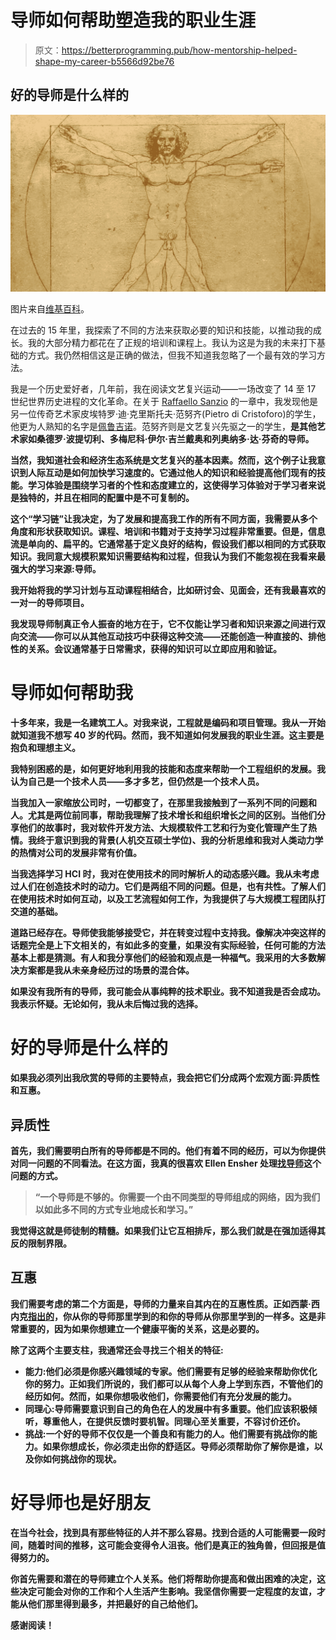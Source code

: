 # 导师如何帮助塑造我的职业生涯

> 原文：<https://betterprogramming.pub/how-mentorship-helped-shape-my-career-b5566d92be76>

## 好的导师是什么样的

![](img/e849e58cdda47174410284d8d2e7c647.png)

图片来自[维基百科](https://en.wikipedia.org/wiki/Vitruvian_Man)。

在过去的 15 年里，我探索了不同的方法来获取必要的知识和技能，以推动我的成长。我的大部分精力都花在了正规的培训和课程上。我认为这是为我的未来打下基础的方式。我仍然相信这是正确的做法，但我不知道我忽略了一个最有效的学习方法。

我是一个历史爱好者，几年前，我在阅读文艺复兴运动——一场改变了 14 至 17 世纪世界历史进程的文化革命。在关于 [Raffaello Sanzio](https://en.wikipedia.org/wiki/Raphael) 的一章中，我发现他是另一位传奇艺术家皮埃特罗·迪·克里斯托夫·范努齐(Pietro di Cristoforo)的学生，他更为人熟知的名字是[佩鲁吉诺](https://en.wikipedia.org/wiki/Pietro_Perugino)。范努齐则是文艺复兴先驱之一的学生，****是其他艺术家如桑德罗·波提切利、多梅尼科·伊尔·吉兰戴奥和列奥纳多·达·芬奇的导师。****

****当然，我知道社会和经济生态系统是文艺复兴的基本因素。然而，这个例子让我意识到人际互动是如何加快学习速度的。它通过他人的知识和经验提高他们现有的技能。学习体验是围绕学习者的个性和态度建立的，这使得学习体验对于学习者来说是独特的，并且在相同的配置中是不可复制的。****

****这个“学习链”让我决定，为了发展和提高我工作的所有不同方面，我需要从多个角度和形状获取知识。课程、培训和书籍对于支持学习过程非常重要。但是，信息流是单向的、扁平的。它通常基于定义良好的结构，假设我们都以相同的方式获取知识。我同意大规模积累知识需要结构和过程，但我认为我们不能忽视在我看来最强大的学习来源:导师。****

****我开始将我的学习计划与互动课程相结合，比如研讨会、见面会，还有我最喜欢的一对一的导师项目。****

****我发现导师制真正令人振奋的地方在于，它不仅能让学习者和知识来源之间进行双向交流——你可以从其他互动技巧中获得这种交流——还能创造一种直接的、排他性的关系。会议通常基于日常需求，获得的知识可以立即应用和验证。****

# ****导师如何帮助我****

****十多年来，我是一名建筑工人。对我来说，工程就是编码和项目管理。我从一开始就知道我不想写 40 岁的代码。然而，我不知道如何发展我的职业生涯。这主要是抱负和理想主义。****

****我特别困惑的是，如何更好地利用我的技能和态度来帮助一个工程组织的发展。我认为自己是一个技术人员——多才多艺，但仍然是一个技术人员。****

****当我加入一家缩放公司时，一切都变了，在那里我接触到了一系列不同的问题和人。尤其是两位前同事，帮助我理解了技术增长和组织增长之间的区别。当他们分享他们的故事时，我对软件开发方法、大规模软件工艺和行为变化管理产生了热情。我终于意识到我的背景(人机交互硕士学位)、我的分析思维和我对人类动力学的热情对公司的发展非常有价值。****

****当我选择学习 HCI 时，我对在使用技术的同时解析人的动态感兴趣。我从未考虑过人们在创造技术时的动力。它们是两组不同的问题。但是，也有共性。了解人们在使用技术时如何互动，以及工艺流程如何工作，为我提供了与大规模工程团队打交道的基础。****

****道路已经存在。导师使我能够接受它，并在转变过程中支持我。像解决冲突这样的话题完全是上下文相关的，有如此多的变量，如果没有实际经验，任何可能的方法基本上都是猜测。有人和我分享他们的经验和观点是一种福气。我采用的大多数解决方案都是我从未亲身经历过的场景的混合体。****

****如果没有我所有的导师，我可能会从事纯粹的技术职业。我不知道我是否会成功。我表示怀疑。无论如何，我从未后悔过我的选择。****

# ****好的导师是什么样的****

****如果我必须列出我欣赏的导师的主要特点，我会把它们分成两个宏观方面:异质性和互惠。****

## ******异质性******

****首先，我们需要明白所有的导师都是不同的。他们有着不同的经历，可以为你提供对同一问题的不同看法。在这方面，我真的很喜欢 Ellen Ensher 处理[找导师](https://www.youtube.com/watch?v=87qjIZRkkio)这个问题的方式。****

> ****“一个导师是不够的。你需要一个由不同类型的导师组成的网络，因为我们以如此多不同的方式专业地成长和学习。”****

****我觉得这就是师徒制的精髓。如果我们让它互相排斥，那么我们就是在强加适得其反的限制界限。****

## ******互惠******

****我们需要考虑的第二个方面是，导师的力量来自其内在的互惠性质。正如西蒙·西内克[指出的](https://www.youtube.com/watch?v=NrWg1qy2WNI)，你从你的导师那里学到的和你的导师从你那里学到的一样多。这是非常重要的，因为如果你想建立一个健康平衡的关系，这是必要的。****

****除了这两个主要支柱，我通常还会寻找三个相关的特征:****

*   ****能力:他们必须是你感兴趣领域的专家。他们需要有足够的经验来帮助你优化你的努力。正如我们所说的，我们都可以从每个人身上学到东西，不管他们的经历如何。然而，如果你想吸收他们，你需要他们有充分发展的能力。****
*   ****同理心:导师需要意识到自己的角色在人的发展中有多重要。他们应该积极倾听，尊重他人，在提供反馈时要机智。同理心至关重要，不容讨价还价。****
*   ****挑战:一个好的导师不仅仅是一个善良和有能力的人。他们需要有挑战你的能力。如果你想成长，你必须走出你的舒适区。导师必须帮助你了解你是谁，以及你如何挑战你的现状。****

# ****好导师也是好朋友****

****在当今社会，找到具有那些特征的人并不那么容易。找到合适的人可能需要一段时间，随着时间的推移，这可能会变得令人沮丧。他们是真正的独角兽，但回报是值得努力的。****

****你首先需要和潜在的导师建立个人关系。他们将帮助你提高和做出困难的决定，这些决定可能会对你的工作和个人生活产生影响。我坚信你需要一定程度的友谊，才能从他们那里得到最多，并把最好的自己给他们。****

****感谢阅读！****